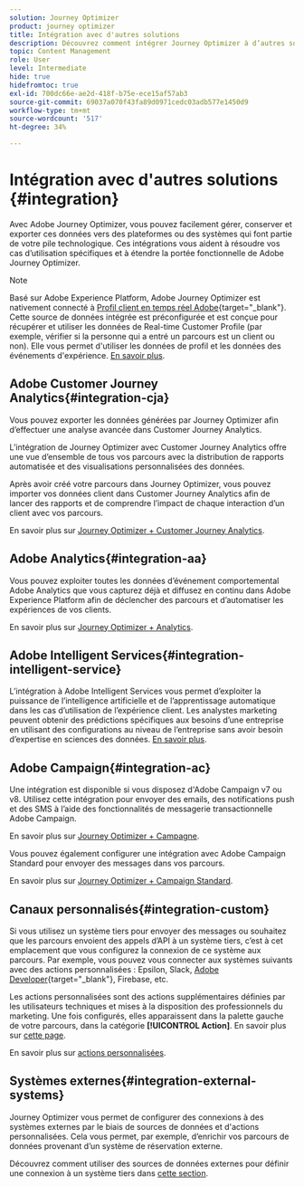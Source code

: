 ```yaml
---
solution: Journey Optimizer
product: journey optimizer
title: Intégration avec d'autres solutions
description: Découvrez comment intégrer Journey Optimizer à d’autres solutions
topic: Content Management
role: User
level: Intermediate
hide: true
hidefromtoc: true
exl-id: 700dc66e-ae2d-418f-b75e-ece15af57ab3
source-git-commit: 69037a070f43fa89d0971cedc03adb577e1450d9
workflow-type: tm+mt
source-wordcount: '517'
ht-degree: 34%

---
```


# Intégration avec d&#39;autres solutions {#integration}

Avec Adobe Journey Optimizer, vous pouvez facilement gérer, conserver et exporter ces données vers des plateformes ou des systèmes qui font partie de votre pile technologique. Ces intégrations vous aident à résoudre vos cas d’utilisation spécifiques et à étendre la portée fonctionnelle de Adobe Journey Optimizer.

>[!NOTE]
>
> Basé sur Adobe Experience Platform, Adobe Journey Optimizer est nativement connecté à [Profil client en temps réel Adobe](https://experienceleague.adobe.com/docs/experience-platform/profile/home.html?lang=fr){target=&quot;_blank&quot;}. Cette source de données intégrée est préconfigurée et est conçue pour récupérer et utiliser les données de Real-time Customer Profile (par exemple, vérifier si la personne qui a entré un parcours est un client ou non). Elle vous permet d&#39;utiliser les données de profil et les données des événements d&#39;expérience. [En savoir plus](../datasource/adobe-experience-platform-data-source.md).


## Adobe Customer Journey Analytics{#integration-cja}

Vous pouvez exporter les données générées par Journey Optimizer afin d’effectuer une analyse avancée dans Customer Journey Analytics.

L’intégration de Journey Optimizer avec Customer Journey Analytics offre une vue d’ensemble de tous vos parcours avec la distribution de rapports automatisée et des visualisations personnalisées des données.

Après avoir créé votre parcours dans Journey Optimizer, vous pouvez importer vos données client dans Customer Journey Analytics afin de lancer des rapports et de comprendre l’impact de chaque interaction d’un client avec vos parcours.

En savoir plus sur [Journey Optimizer + Customer Journey Analytics](../reports/cja-ajo.md).

## Adobe Analytics{#integration-aa}

Vous pouvez exploiter toutes les données d’événement comportemental Adobe Analytics que vous capturez déjà et diffusez en continu dans Adobe Experience Platform afin de déclencher des parcours et d’automatiser les expériences de vos clients.

En savoir plus sur [Journey Optimizer + Analytics](../event/about-analytics.md).

## Adobe Intelligent Services{#integration-intelligent-service}

L’intégration à Adobe Intelligent Services vous permet d’exploiter la puissance de l’intelligence artificielle et de l’apprentissage automatique dans les cas d’utilisation de l’expérience client. Les analystes marketing peuvent obtenir des prédictions spécifiques aux besoins d’une entreprise en utilisant des configurations au niveau de l’entreprise sans avoir besoin d’expertise en sciences des données. [En savoir plus](../building-journeys/ai-services-overview.md).


## Adobe Campaign{#integration-ac}

Une intégration est disponible si vous disposez d&#39;Adobe Campaign v7 ou v8. Utilisez cette intégration pour envoyer des emails, des notifications push et des SMS à l’aide des fonctionnalités de messagerie transactionnelle Adobe Campaign.

En savoir plus sur [Journey Optimizer + Campagne](../building-journeys/ajo-ac.md).

Vous pouvez également configurer une intégration avec Adobe Campaign Standard pour envoyer des messages dans vos parcours.

En savoir plus sur [Journey Optimizer + Campaign Standard](../building-journeys/ajo-ac.md).

## Canaux personnalisés{#integration-custom}

Si vous utilisez un système tiers pour envoyer des messages ou souhaitez que les parcours envoient des appels d’API à un système tiers, c’est à cet emplacement que vous configurez la connexion de ce système aux parcours. Par exemple, vous pouvez vous connecter aux systèmes suivants avec des actions personnalisées : Epsilon, Slack, [Adobe Developer](https://developer.adobe.com/){target=&quot;_blank&quot;}, Firebase, etc.

Les actions personnalisées sont des actions supplémentaires définies par les utilisateurs techniques et mises à la disposition des professionnels du marketing. Une fois configurés, elles apparaissent dans la palette gauche de votre parcours, dans la catégorie **[!UICONTROL Action]**. En savoir plus sur [cette page](../building-journeys/about-journey-activities.md#action-activities).

En savoir plus sur [actions personnalisées](../action/about-custom-action-configuration.md).

## Systèmes externes{#integration-external-systems}

Journey Optimizer vous permet de configurer des connexions à des systèmes externes par le biais de sources de données et d&#39;actions personnalisées. Cela vous permet, par exemple, d’enrichir vos parcours de données provenant d’un système de réservation externe.

Découvrez comment utiliser des sources de données externes pour définir une connexion à un système tiers dans [cette section](../datasource/external-data-sources.md).
